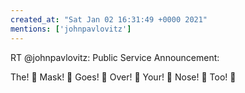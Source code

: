 ```yaml
---
created_at: "Sat Jan 02 16:31:49 +0000 2021"
mentions: ['johnpavlovitz']
---
```


RT @johnpavlovitz: Public Service Announcement:

The! 👏 Mask! 👏 Goes! 👏 Over! 👏 Your! 👏 Nose! 👏 Too! 👏